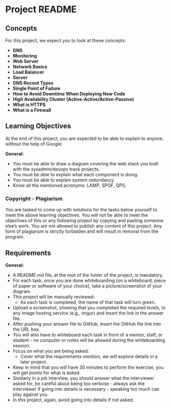 # Project README

## Concepts
For this project, we expect you to look at these concepts:

- **DNS**
- **Monitoring**
- **Web Server**
- **Network Basics**
- **Load Balancer**
- **Server**
- **DNS Record Types**
- **Single Point of Failure**
- **How to Avoid Downtime When Deploying New Code**
- **High Availability Cluster (Active-Active/Active-Passive)**
- **What is HTTPS**
- **What is a Firewall**


## Learning Objectives
At the end of this project, you are expected to be able to explain to anyone, without the help of Google:

**General:**
- You must be able to draw a diagram covering the web stack you built with the sysadmin/devops track projects.
- You must be able to explain what each component is doing.
- You must be able to explain system redundancy.
- Know all the mentioned acronyms: LAMP, SPOF, QPS.

### Copyright - Plagiarism
You are tasked to come up with solutions for the tasks below yourself to meet the above learning objectives.
You will not be able to meet the objectives of this or any following project by copying and pasting someone else’s work.
You are not allowed to publish any content of this project.
Any form of plagiarism is strictly forbidden and will result in removal from the program.

## Requirements
**General:**
- A README.md file, at the root of the folder of the project, is mandatory.
- For each task, once you are done whiteboarding (on a whiteboard, piece of paper or software of your choice), take a picture/screenshot of your diagram.
- This project will be manually reviewed:
  - As each task is completed, the name of that task will turn green.
- Upload a screenshot, showing that you completed the required levels, to any image hosting service (e.g., imgur) and insert the link in the answer file.
- After pushing your answer file to GitHub, insert the GitHub file link into the URL box.
- You will also have to whiteboard each task in front of a mentor, staff, or student - no computer or notes will be allowed during the whiteboarding session.
- Focus on what you are being asked:
  - Cover what the requirements mention, we will explore details in a later project.
- Keep in mind that you will have 30 minutes to perform the exercise, you will get points for what is asked.
- Similarly in a job interview, you should answer what the interviewer asked for, be careful about being too verbose - always ask the interviewer if going into details is necessary - speaking too much can play against you.
- In this project, again, avoid going into details if not asked.
